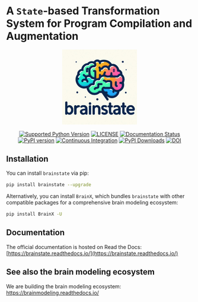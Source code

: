
# A ``State``-based Transformation System for Program Compilation and Augmentation



<p align="center">
  	<img alt="Header image of brainstate." src="https://raw.githubusercontent.com/chaobrain/brainstate/main/docs/_static/brainstate.png" width=40%>
</p> 



<p align="center">
	<a href="https://pypi.org/project/brainstate/"><img alt="Supported Python Version" src="https://img.shields.io/pypi/pyversions/brainstate"></a>
	<a href="https://github.com/chaobrain/brainstate/blob/main/LICENSE"><img alt="LICENSE" src="https://img.shields.io/badge/License-Apache%202.0-blue.svg"></a>
  	<a href='https://brainstate.readthedocs.io/?badge=latest'>
        <img src='https://readthedocs.org/projects/brainstate/badge/?version=latest' alt='Documentation Status' />
    </a>
    <a href="https://badge.fury.io/py/brainstate"><img alt="PyPI version" src="https://badge.fury.io/py/brainstate.svg"></a>
    <a href="https://github.com/chaobrain/brainstate/actions/workflows/CI.yml"><img alt="Continuous Integration" src="https://github.com/chaobrain/brainstate/actions/workflows/CI.yml/badge.svg"></a>
    <a href="https://pepy.tech/projects/brainstate"><img src="https://static.pepy.tech/badge/brainstate" alt="PyPI Downloads"></a>
    <a href="https://doi.org/10.5281/zenodo.14970015"><img src="https://zenodo.org/badge/811300394.svg" alt="DOI"></a>
</p>


## Installation

You can install ``brainstate`` via pip:

```bash
pip install brainstate --upgrade
```

Alternatively, you can install `BrainX`, which bundles `brainstate` with other compatible packages for a comprehensive brain modeling ecosystem:

```bash
pip install BrainX -U
```

## Documentation

The official documentation is hosted on Read the Docs: [https://brainstate.readthedocs.io/](https://brainstate.readthedocs.io/)



## See also the brain modeling ecosystem

We are building the brain modeling ecosystem: https://brainmodeling.readthedocs.io/


